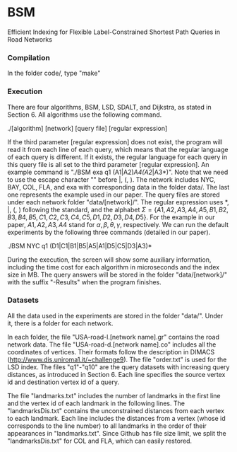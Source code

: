 # BSM
Efficient Indexing for Flexible Label-Constrained Shortest Path Queries in Road Networks

### Compilation

In the folder code/, type "make"

### Execution

There are four algorithms, BSM, LSD, SDALT, and Dijkstra, as stated in Section 6. All algorithms use the following command.

./[algorithm] [network] [query file] [regular expression]

If the third parameter [regular expression] does not exist, the program will read it from each line of each query, which means that the regular language of each query is different. If it exists, the regular language for each query in this query file is all set to the third parameter [regular expression]. An example command is "./BSM exa q1 \(A1\|A2\)*A4\(A2*\|A3*\)". Note that we need to use the escape character "\" before |, (, ). The network includes NYC, BAY, COL, FLA, and exa with corresponding data in the folder data/. The last one represents the example used in our paper. The query files are stored under each network folder "data/[network]/". The regular expression uses *, |, (, ) following the standard, and the alphabet $\Sigma=\{A1, A2, A3, A4, A5, B1, B2, B3, B4, B5, C1, C2, C3, C4, C5, D1, D2, D3, D4, D5\}$. For the example in our paper, $A1, A2, A3, A4$ stand for $\alpha,\beta,\theta,\gamma$, respectively. We can run the default experiments by the following three commands (detailed in our paper).

./BSM NYC q1 \(D1\|C1\|B1\|B5\|A5\|A1\|D5\|C5\|D3\|A3\)*

During the execution, the screen will show some auxiliary information, including the time cost for each algorithm in microseconds and the index size in MB. The query answers will be stored in the folder "data/[network]/" with the suffix "-Results" when the program finishes.

### Datasets

All the data used in the experiments are stored in the folder "data/". Under it, there is a folder for each network. 

In each folder, the file "USA-road-l.[network name].gr" contains the road network data. The file "USA-road-d.[network name].co" includes all the coordinates of vertices. Their formats follow the description in DIMACS (http://www.dis.uniroma1.it/~challenge9). The file "order.txt" is used for the LSD index. The files "q1"-"q10" are the query datasets with increasing query distances, as introduced in Section 6. Each line specifies the source vertex id and destination vertex id of a query. 

The file "landmarks.txt" includes the number of landmarks in the first line and the vertex id of each landmark in the following lines. The "landmarksDis.txt" contains the unconstrained distances from each vertex to each landmark. Each line includes the distances from a vertex (whose id corresponds to the line number) to all landmarks in the order of their appearances in "landmarks.txt". Since Github has file size limit, we split the "landmarksDis.txt" for COL and FLA, which can easily restored.

